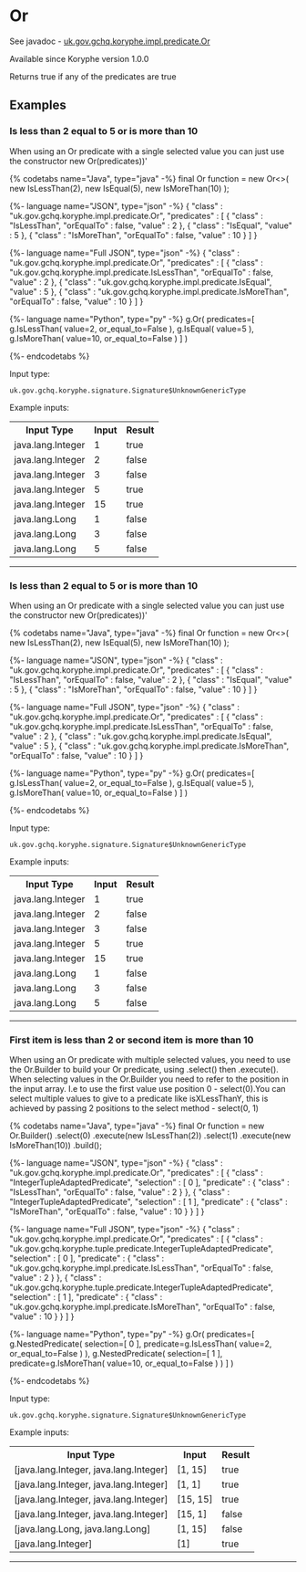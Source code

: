 # Or
See javadoc - [uk.gov.gchq.koryphe.impl.predicate.Or](ref://../../javadoc/koryphe/uk/gov/gchq/koryphe/impl/predicate/Or.html)

Available since Koryphe version 1.0.0

Returns true if any of the predicates are true

## Examples

### Is less than 2 equal to 5 or is more than 10

When using an Or predicate with a single selected value you can just use the constructor new Or(predicates))'


{% codetabs name="Java", type="java" -%}
final Or function = new Or<>(
        new IsLessThan(2),
        new IsEqual(5),
        new IsMoreThan(10)
);

{%- language name="JSON", type="json" -%}
{
  "class" : "uk.gov.gchq.koryphe.impl.predicate.Or",
  "predicates" : [ {
    "class" : "IsLessThan",
    "orEqualTo" : false,
    "value" : 2
  }, {
    "class" : "IsEqual",
    "value" : 5
  }, {
    "class" : "IsMoreThan",
    "orEqualTo" : false,
    "value" : 10
  } ]
}

{%- language name="Full JSON", type="json" -%}
{
  "class" : "uk.gov.gchq.koryphe.impl.predicate.Or",
  "predicates" : [ {
    "class" : "uk.gov.gchq.koryphe.impl.predicate.IsLessThan",
    "orEqualTo" : false,
    "value" : 2
  }, {
    "class" : "uk.gov.gchq.koryphe.impl.predicate.IsEqual",
    "value" : 5
  }, {
    "class" : "uk.gov.gchq.koryphe.impl.predicate.IsMoreThan",
    "orEqualTo" : false,
    "value" : 10
  } ]
}

{%- language name="Python", type="py" -%}
g.Or( 
  predicates=[ 
    g.IsLessThan( 
      value=2, 
      or_equal_to=False 
    ), 
    g.IsEqual( 
      value=5 
    ), 
    g.IsMoreThan( 
      value=10, 
      or_equal_to=False 
    ) 
  ] 
)

{%- endcodetabs %}

Input type:

```
uk.gov.gchq.koryphe.signature.Signature$UnknownGenericType
```

Example inputs:
<table style="display: block;">
<tr><th>Input Type</th><th>Input</th><th>Result</th></tr>
<tr><td>java.lang.Integer</td><td>1</td><td>true</td></tr>
<tr><td>java.lang.Integer</td><td>2</td><td>false</td></tr>
<tr><td>java.lang.Integer</td><td>3</td><td>false</td></tr>
<tr><td>java.lang.Integer</td><td>5</td><td>true</td></tr>
<tr><td>java.lang.Integer</td><td>15</td><td>true</td></tr>
<tr><td>java.lang.Long</td><td>1</td><td>false</td></tr>
<tr><td>java.lang.Long</td><td>3</td><td>false</td></tr>
<tr><td>java.lang.Long</td><td>5</td><td>false</td></tr>
</table>

-----------------------------------------------

### Is less than 2 equal to 5 or is more than 10

When using an Or predicate with a single selected value you can just use the constructor new Or(predicates))'


{% codetabs name="Java", type="java" -%}
final Or function = new Or<>(
        new IsLessThan(2),
        new IsEqual(5),
        new IsMoreThan(10)
);

{%- language name="JSON", type="json" -%}
{
  "class" : "uk.gov.gchq.koryphe.impl.predicate.Or",
  "predicates" : [ {
    "class" : "IsLessThan",
    "orEqualTo" : false,
    "value" : 2
  }, {
    "class" : "IsEqual",
    "value" : 5
  }, {
    "class" : "IsMoreThan",
    "orEqualTo" : false,
    "value" : 10
  } ]
}

{%- language name="Full JSON", type="json" -%}
{
  "class" : "uk.gov.gchq.koryphe.impl.predicate.Or",
  "predicates" : [ {
    "class" : "uk.gov.gchq.koryphe.impl.predicate.IsLessThan",
    "orEqualTo" : false,
    "value" : 2
  }, {
    "class" : "uk.gov.gchq.koryphe.impl.predicate.IsEqual",
    "value" : 5
  }, {
    "class" : "uk.gov.gchq.koryphe.impl.predicate.IsMoreThan",
    "orEqualTo" : false,
    "value" : 10
  } ]
}

{%- language name="Python", type="py" -%}
g.Or( 
  predicates=[ 
    g.IsLessThan( 
      value=2, 
      or_equal_to=False 
    ), 
    g.IsEqual( 
      value=5 
    ), 
    g.IsMoreThan( 
      value=10, 
      or_equal_to=False 
    ) 
  ] 
)

{%- endcodetabs %}

Input type:

```
uk.gov.gchq.koryphe.signature.Signature$UnknownGenericType
```

Example inputs:
<table style="display: block;">
<tr><th>Input Type</th><th>Input</th><th>Result</th></tr>
<tr><td>java.lang.Integer</td><td>1</td><td>true</td></tr>
<tr><td>java.lang.Integer</td><td>2</td><td>false</td></tr>
<tr><td>java.lang.Integer</td><td>3</td><td>false</td></tr>
<tr><td>java.lang.Integer</td><td>5</td><td>true</td></tr>
<tr><td>java.lang.Integer</td><td>15</td><td>true</td></tr>
<tr><td>java.lang.Long</td><td>1</td><td>false</td></tr>
<tr><td>java.lang.Long</td><td>3</td><td>false</td></tr>
<tr><td>java.lang.Long</td><td>5</td><td>false</td></tr>
</table>

-----------------------------------------------

### First item is less than 2 or second item is more than 10

When using an Or predicate with multiple selected values, you need to use the Or.Builder to build your Or predicate, using .select() then .execute(). When selecting values in the Or.Builder you need to refer to the position in the input array. I.e to use the first value use position 0 - select(0).You can select multiple values to give to a predicate like isXLessThanY, this is achieved by passing 2 positions to the select method - select(0, 1)


{% codetabs name="Java", type="java" -%}
final Or function = new Or.Builder()
        .select(0)
        .execute(new IsLessThan(2))
        .select(1)
        .execute(new IsMoreThan(10))
        .build();

{%- language name="JSON", type="json" -%}
{
  "class" : "uk.gov.gchq.koryphe.impl.predicate.Or",
  "predicates" : [ {
    "class" : "IntegerTupleAdaptedPredicate",
    "selection" : [ 0 ],
    "predicate" : {
      "class" : "IsLessThan",
      "orEqualTo" : false,
      "value" : 2
    }
  }, {
    "class" : "IntegerTupleAdaptedPredicate",
    "selection" : [ 1 ],
    "predicate" : {
      "class" : "IsMoreThan",
      "orEqualTo" : false,
      "value" : 10
    }
  } ]
}

{%- language name="Full JSON", type="json" -%}
{
  "class" : "uk.gov.gchq.koryphe.impl.predicate.Or",
  "predicates" : [ {
    "class" : "uk.gov.gchq.koryphe.tuple.predicate.IntegerTupleAdaptedPredicate",
    "selection" : [ 0 ],
    "predicate" : {
      "class" : "uk.gov.gchq.koryphe.impl.predicate.IsLessThan",
      "orEqualTo" : false,
      "value" : 2
    }
  }, {
    "class" : "uk.gov.gchq.koryphe.tuple.predicate.IntegerTupleAdaptedPredicate",
    "selection" : [ 1 ],
    "predicate" : {
      "class" : "uk.gov.gchq.koryphe.impl.predicate.IsMoreThan",
      "orEqualTo" : false,
      "value" : 10
    }
  } ]
}

{%- language name="Python", type="py" -%}
g.Or( 
  predicates=[ 
    g.NestedPredicate( 
      selection=[ 
        0 
      ], 
      predicate=g.IsLessThan( 
        value=2, 
        or_equal_to=False 
      ) 
    ), 
    g.NestedPredicate( 
      selection=[ 
        1 
      ], 
      predicate=g.IsMoreThan( 
        value=10, 
        or_equal_to=False 
      ) 
    ) 
  ] 
)

{%- endcodetabs %}

Input type:

```
uk.gov.gchq.koryphe.signature.Signature$UnknownGenericType
```

Example inputs:
<table style="display: block;">
<tr><th>Input Type</th><th>Input</th><th>Result</th></tr>
<tr><td>[java.lang.Integer, java.lang.Integer]</td><td>[1, 15]</td><td>true</td></tr>
<tr><td>[java.lang.Integer, java.lang.Integer]</td><td>[1, 1]</td><td>true</td></tr>
<tr><td>[java.lang.Integer, java.lang.Integer]</td><td>[15, 15]</td><td>true</td></tr>
<tr><td>[java.lang.Integer, java.lang.Integer]</td><td>[15, 1]</td><td>false</td></tr>
<tr><td>[java.lang.Long, java.lang.Long]</td><td>[1, 15]</td><td>false</td></tr>
<tr><td>[java.lang.Integer]</td><td>[1]</td><td>true</td></tr>
</table>

-----------------------------------------------

